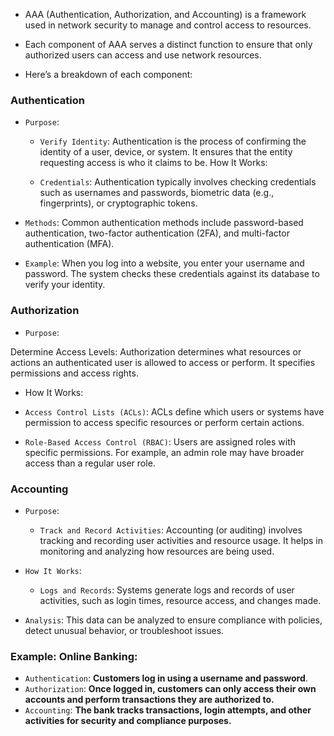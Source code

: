 - AAA (Authentication, Authorization, and Accounting) is a framework used in network security to manage and control access to resources.

- Each component of AAA serves a distinct function to ensure that only authorized users can access and use network resources.

- Here’s a breakdown of each component:

### Authentication

- `Purpose`:
   - `Verify Identity`: Authentication is the process of confirming the identity of a user, device, or system. It ensures that the entity requesting access is who it claims to be.
How It Works:

   - `Credentials`: Authentication typically involves checking credentials such as usernames and passwords, biometric data (e.g., fingerprints), or cryptographic tokens.

- `Methods`: Common authentication methods include password-based authentication, two-factor authentication (2FA), and multi-factor authentication (MFA).

- `Example`: When you log into a website, you enter your username and password. The system checks these credentials against its database to verify your identity.

### Authorization

- `Purpose`:

Determine Access Levels: Authorization determines what resources or actions an authenticated user is allowed to access or perform. It specifies permissions and access rights.

- How It Works:

- `Access Control Lists (ACLs)`: ACLs define which users or systems have permission to access specific resources or perform certain actions.

- `Role-Based Access Control (RBAC)`: Users are assigned roles with specific permissions. For example, an admin role may have broader access than a regular user role.


### Accounting

- `Purpose`:
  - `Track and Record Activities`: Accounting (or auditing) involves tracking and recording user activities and resource usage. It helps in monitoring and analyzing how resources are being used.

- `How It Works`:
   - `Logs and Records`: Systems generate logs and records of user activities, such as login times, resource access, and changes made.

- `Analysis`: This data can be analyzed to ensure compliance with policies, detect unusual behavior, or troubleshoot issues.

### Example: Online Banking:

- `Authentication`: **Customers log in using a username and password**.
- `Authorization`: **Once logged in, customers can only access their own accounts and perform transactions they are authorized to.**
- `Accounting`: **The bank tracks transactions, login attempts, and other activities for security and compliance purposes.**
